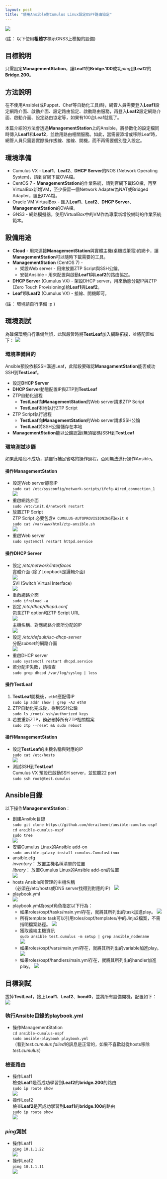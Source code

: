 ```yaml
---
layout: post
title: "使用Ansible對Cumulus Linux設定OSPF路由協定"
---
```

![](../../../assets/cumulus/objective_topology.png)

(註： 以下使用**粗體字**標示GNS3上模擬的設備)

## 目標說明
只需設定**ManagementStation**，讓**Leaf1**的**Bridge.100**成功*ping*到**Leaf2**的**Bridge.200**。

## 方法說明
在不使用Ansible(或Puppet、Chef等自動化工具)時，網管人員需要登入**Leaf1**設定網路介面、啟動介面、設定路由協定、啟動路由服務，再登入**Leaf2**設定網路介面、啟動介面、設定路由協定等，如果有100台Leaf就瘋了。

本篇介紹的方法會透過**ManagementStation**上的Ansible，將參數化的設定檔同時傳入**Leaf1**和**Leaf2**，並啟用路由相關服務。如此，當需要添增或移除Leaf時，網管人員只需要實際操作拔線、接線、開機，而不再需要個別登入設定。

## 環境準備
* Cumulus VX - **Leaf1**、**Leaf2**、**DHCP Server**的NOS (Network Operating System)，請到官網下載OVA檔。
* CentOS 7 - **ManagementStation**的作業系統，請到官網下載ISO檔，再至VirtualBox新增VM，至少保留一個Network Adapter為NAT或Bridged Adapter，匯出OVA檔。
* Oracle VM VirtualBox - 匯入**Leaf1**、**Leaf2**、**DHCP Server**、**ManagementStation**的OVA檔。
* GNS3 - 網路模擬器，使用VirtualBox中的VM作為專案新增設備時的作業系統範本。

## 設備用途
* **Cloud** - 用來連接**ManagementStation**與實體主機(桌機或筆電)的網卡，讓**ManagementStation**可以隨時下載需要的工具。
* **ManagementStation** (CentOS 7) - 
  * 架設Web server - 用來放置ZTP Script與SSH公鑰。
  * 安裝Ansible - 用來配置與啟動**Leaf1**與**Leaf2**的路由協定。
* **DHCP Server** (Cumulus VX) - 架設DHCP server，用來動態分配IP與ZTP (Zero Touch Provisioning)給**Leaf1**與**Leaf2**。
* **Leaf1**與**Leaf2** (Cumulus VX) - 接線、開機即可。

(註： 環境請自行準備 :p )

## 環境測試
為確保環境自行準備無誤，此階段暫時將**TestLeaf**加入網路拓樸，並將配置如下：
![](../../../assets/cumulus/test_topology.png)
### 環境準備目的
Ansible預設依賴SSH溝通Leaf，此階段要確認**ManagamentStation**能否成功SSH到**TestLeaf**。
* 設定**DHCP Server**
* **DHCP Server**動態配置IP與ZTP到**TestLeaf**
* ZTP自動化過程
  * **TestLeaf**向**ManagementStation**的Web server請求ZTP Script 
  * **TestLeaf**本地執行ZTP Script
* ZTP Script執行過程
  * **TestLeaf**向**ManagementStation**的Web server請求SSH公鑰 
  * **TestLeaf**將SSH公鑰儲存在本地
* **ManagementStation**能以公鑰認證(無須密碼)SSH到**TestLeaf** 

### 環境測試步驟
如果此階段不成功，請自行補足省略的操作過程，否則無法進行操作Ansible。

#### 操作ManagementStation
* 設定Web server靜態IP  
```sudo cat /etc/sysconfig/network-scripts/ifcfg-Wired_connection_1```  
![](../../../assets/cumulus/ms_int0.png)
* 重啟網路介面  
```sudo /etc/init.d/network restart```
* 放置ZTP Script  
ZTP Script 必要包含```# CUMULUS-AUTOPROVISIONING```和```exit 0```  
```sudo cat /var/www/html/ztp-ansible.sh```  
![](../../../assets/cumulus/ms_ztp0.png)
* 重啟Web server  
```sudo systemctl restart httpd.service```   

#### 操作DHCP Server  
* 設定 */etc/network/interfaces*  
實體介面 (除了Loopback是邏輯介面)  
![](../../../assets/cumulus/dhcp_int0.png)  
SVI (Switch Virtual Interface)  
![](../../../assets/cumulus/dhcp_int1.png)
* 重啟網路介面  
```sudo ifreload -a```  
* 設定 */etc/dhcp/dhcpd.conf*  
包含ZTP option和ZTP Script URL  
![](../../../assets/cumulus/dhcp_conf0.png)  
主機名稱、對應網路介面所分配的IP  
![](../../../assets/cumulus/dhcp_conf1.png)  
* 設定 */etc/default/isc-dhcp-server*  
分配*subnet*的網路介面  
![](../../../assets/cumulus/dhcp_conf2.png)  
* 重啟DHCP server  
```sudo systemctl restart dhcpd.service```  
* 若分配IP失敗，請檢查  
```sudo grep dhcpd /var/log/syslog | less```   

#### 操作TestLeaf  
1. **TestLeaf**開機後，```eth0```應配得IP  
```sudo ip addr show | grep -A3 eth0```  
3. ZTP自動化完成後，得到SSH公鑰  
```sudo ls /root/.ssh/authorized_keys```  
3. 若要重新ZTP，務必刪掉所有ZTP相關檔案  
```sudo ztp --reset && sudo reboot```  

#### 操作ManagementStation  
* 設定**TestLeaf**的主機名稱與對應的IP  
```sudo cat /etc/hosts```  
![](../../../assets/cumulus/ms_etc_hosts.png)  
* 測試SSH到**TestLeaf**  
Cumulus VX 預設已啟動SSH server，並監聽22 port  
```sudo ssh root@test.cumulus```  

## Ansible目錄
以下操作**ManagementStation**： 
* 創建Ansible目錄  
```sudo git clone https://github.com/derailment/ansible-cumulus-ospf```  
```cd ansible-cumulus-ospf```  
```sudo tree```  
![](../../../assets/cumulus/ms_tree.png)  
* 安裝Cumulus Linux的Ansible add-on  
```sudo ansible-galaxy install cumulus.CumulusLinux```  
* ansible.cfg  
*inventory*： 放置主機名稱清單的位置  
*library*： 放置Cumulus Linux的Ansible add-on的位置  
![](../../../assets/cumulus/ms_ansible_cfg.png)  
* hosts 
Ansible所管理的主機名稱  
（必須在/etc/hosts或DNS server找得到對應的IP） 
![](../../../assets/cumulus/ms_hosts.png)  
* playbook.yml  
![](../../../assets/cumulus/ms_playbook.png)  
* playbook.yml為ospf角色指定以下行為：  
  * 如果roles/ospf/tasks/main.yml存在，就將其所列出的task加進play。 
  ![](../../../assets/cumulus/ms_tasks.png)  
  * 所有template task可以引用roles/ospf/templates/中的Jinja2檔案，不需指明檔案路徑。 
  ![](../../../assets/cumulus/ms_templates.png)  
  * 獲取遠端主機資訊  
  ```sudo ansible test.cumulus -m setup | grep ansible_nodename```  
  ![](../../../assets/cumulus/ms_setup.png)
  * 如果roles/ospf/vars/main.yml存在，就將其所列出的variable加進play。 
  ![](../../../assets/cumulus/ms_vars.png)  
  * 如果roles/ospf/handlers/main.yml存在，就將其所列出的handler加進play。 
  ![](../../../assets/cumulus/ms_handlers.png)  

## 目標測試  
拔掉**TestLeaf**，接上**Leaf1**、**Leaf2**、**bond0**，並將所有設備開機，配置如下：  
![](../../../assets/cumulus/objective_test_topology.png)

### 執行Ansible目錄的playbook.yml  
* 操作ManagementStation  
```cd ansible-cumulus-ospf```  
```sudo ansible-playbook playbook.yml```  
（看到*test.cumulus failed*的訊息是正常的，如果不喜歡就從hosts移除*test.cumulus*） 

### 檢查路由  
* 操作Leaf1  
檢查**Leaf1**是否成功學習到**Leaf2**的**bridge.200**的路由  
```sudo ip route show```  
![](../../../assets/cumulus/leaf1_route.png)  
* 操作Leaf2  
檢查**Leaf2**是否成功學習到**Leaf1**的**bridge.100**的路由  
```sudo ip route show```  
![](../../../assets/cumulus/leaf2_route.png)  

### *ping*測試  
* 操作Leaf1  
```ping 10.1.1.22```  
![](../../../assets/cumulus/leaf1_bridge200.png)  
* 操作Leaf2  
```ping 10.1.1.11```  
![](../../../assets/cumulus/leaf2_bridge100.png)  


